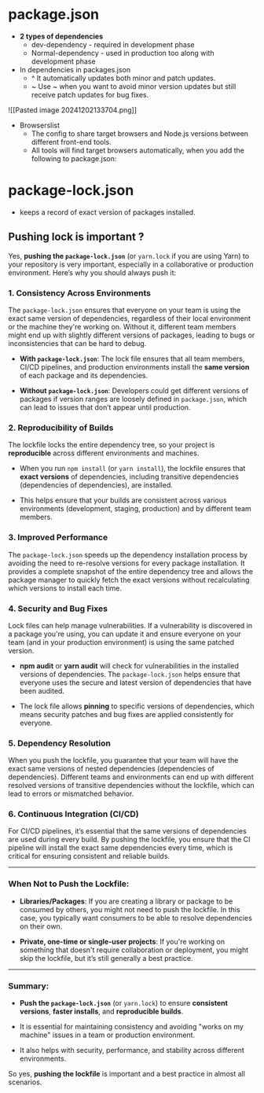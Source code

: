 
# package.json
* **2 types of dependencies**
    * dev-dependency - required in development phase
    * Normal-dependency - used in production too along with development phase
* In dependencies in packages.json
    * ^ It automatically updates both minor and patch updates.
    * ~ Use ~ when you want to avoid minor version updates but still receive patch updates for bug fixes.

![[Pasted image 20241202133704.png]]



* Browserslist
    * The config to share target browsers and Node.js versions between different front-end tools.
    * All tools will find target browsers automatically, when you add the following to package.json:

# package-lock.json
* keeps a record of exact version of packages installed.





## Pushing lock is important ?

Yes, **pushing the `package-lock.json`** (or `yarn.lock` if you are using Yarn) to your repository is very important, especially in a collaborative or production environment. Here’s why you should always push it:

### 1. **Consistency Across Environments**

The `package-lock.json` ensures that everyone on your team is using the exact same version of dependencies, regardless of their local environment or the machine they're working on. Without it, different team members might end up with slightly different versions of packages, leading to bugs or inconsistencies that can be hard to debug.

- **With `package-lock.json`**: The lock file ensures that all team members, CI/CD pipelines, and production environments install the **same version** of each package and its dependencies.
    
- **Without `package-lock.json`**: Developers could get different versions of packages if version ranges are loosely defined in `package.json`, which can lead to issues that don’t appear until production.
    

### 2. **Reproducibility of Builds**

The lockfile locks the entire dependency tree, so your project is **reproducible** across different environments and machines.

- When you run `npm install` (or `yarn install`), the lockfile ensures that **exact versions** of dependencies, including transitive dependencies (dependencies of dependencies), are installed.
    
- This helps ensure that your builds are consistent across various environments (development, staging, production) and by different team members.
    

### 3. **Improved Performance**

The `package-lock.json` speeds up the dependency installation process by avoiding the need to re-resolve versions for every package installation. It provides a complete snapshot of the entire dependency tree and allows the package manager to quickly fetch the exact versions without recalculating which versions to install each time.

### 4. **Security and Bug Fixes**

Lock files can help manage vulnerabilities. If a vulnerability is discovered in a package you're using, you can update it and ensure everyone on your team (and in your production environment) is using the same patched version.

- **npm audit** or **yarn audit** will check for vulnerabilities in the installed versions of dependencies. The `package-lock.json` helps ensure that everyone uses the secure and latest version of dependencies that have been audited.
    
- The lock file allows **pinning** to specific versions of dependencies, which means security patches and bug fixes are applied consistently for everyone.
    

### 5. **Dependency Resolution**

When you push the lockfile, you guarantee that your team will have the exact same versions of nested dependencies (dependencies of dependencies). Different teams and environments can end up with different resolved versions of transitive dependencies without the lockfile, which can lead to errors or mismatched behavior.

### 6. **Continuous Integration (CI/CD)**

For CI/CD pipelines, it’s essential that the same versions of dependencies are used during every build. By pushing the lockfile, you ensure that the CI pipeline will install the exact same dependencies every time, which is critical for ensuring consistent and reliable builds.

---

### When **Not** to Push the Lockfile:

- **Libraries/Packages**: If you are creating a library or package to be consumed by others, you might not need to push the lockfile. In this case, you typically want consumers to be able to resolve dependencies on their own.
    
- **Private, one-time or single-user projects**: If you're working on something that doesn't require collaboration or deployment, you might skip the lockfile, but it’s still generally a best practice.
    

---

### Summary:

- **Push the `package-lock.json`** (or `yarn.lock`) to ensure **consistent versions**, **faster installs**, and **reproducible builds**.
    
- It is essential for maintaining consistency and avoiding "works on my machine" issues in a team or production environment.
    
- It also helps with security, performance, and stability across different environments.
    

So yes, **pushing the lockfile** is important and a best practice in almost all scenarios.


